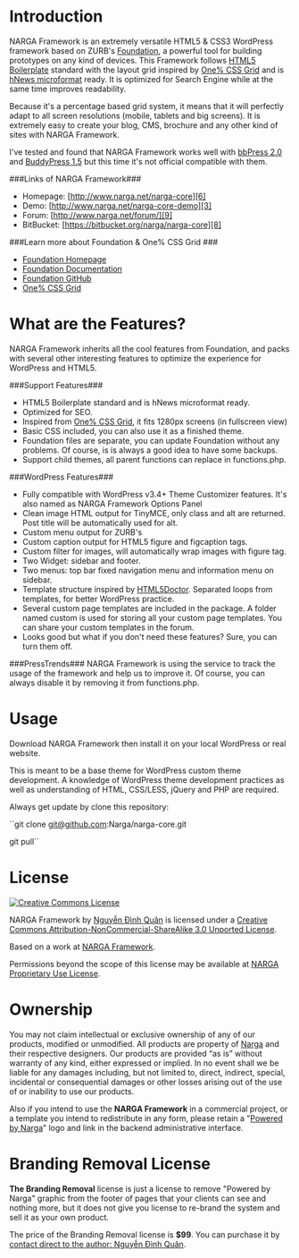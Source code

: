 Introduction
====================
NARGA Framework is an extremely versatile HTML5 & CSS3 WordPress framework based on ZURB's [Foundation](http://foundation.zurb.com), a powerful tool for building prototypes on any kind of devices. This Framework follows [HTML5 Boilerplate](http://html5boilerplate.com) standard with the layout grid inspired by [One% CSS Grid](http://onepcssgrid.mattimling.com) and is [hNews microformat](https://www.readability.com/publishers/guidelines) ready. It is optimized for Search Engine while at the same time improves readability.

Because it's a percentage based grid system, it means that it will perfectly adapt to all screen resolutions (mobile, tablets and big screens). It is extremely easy to create your blog, CMS, brochure and any other kind of sites with NARGA Framework.

I've tested and found that NARGA Framework works well with [bbPress 2.0](http://bbpress.org/) and [BuddyPress 1.5](http://buddypress.org/) but this time it's not official compatible with them.

###Links of NARGA Framework###
* Homepage:         [http://www.narga.net/narga-core][6]
* Demo:             [http://www.narga.net/narga-core-demo][3]
* Forum:            [http://www.narga.net/forum/][9]
* BitBucket:        [https://bitbucket.org/narga/narga-core][8]

###Learn more about Foundation & One% CSS Grid ###
* [Foundation Homepage](http://foundation.zurb.com)
* [Foundation Documentation](http://foundation.zurb.com/docs)
* [Foundation GitHub](https://github.com/zurb/foundation)
* [One% CSS Grid](http://onepcssgrid.mattimling.com)

What are the Features?
======================
NARGA Framework inherits all the cool features from Foundation, and packs with several other interesting features to optimize the experience for WordPress and HTML5. 

###Support Features###
* HTML5 Boilerplate standard and is hNews microformat ready.
* Optimized for SEO.
* Inspired from [One% CSS Grid](http://onepcssgrid.mattimling.com), it fits 1280px screens (in fullscreen view)
* Basic CSS included, you can also use it as a finished theme.
* Foundation files are separate, you can update Foundation without any problems. Of course, is is always a good idea to have some backups.
* Support child themes, all parent functions can replace in functions.php.

###WordPress Features###
* Fully compatible with WordPress v3.4+ Theme Customizer features. It's also named as NARGA Framework Options Panel
* Clean image HTML output for TinyMCE, only class and alt are returned. Post title will be automatically used for alt.
* Custom menu output for ZURB's
* Custom caption output for HTML5 figure and figcaption tags.
* Custom filter for images, will automatically wrap images with figure tag.
* Two Widget: sidebar and footer.
* Two menus: top bar fixed navigation menu and information menu on sidebar.
* Template structure inspired by [HTML5Doctor](http://html5doctor.com/). Separated loops from templates, for better WordPress practice.
* Several custom page templates are included in the package. A folder named custom is used for storing all your custom page templates. You can share your custom templates in the forum.
* Looks good but what if you don't need these features? Sure, you can turn them off.

###PressTrends###
NARGA Framework is using the service to track the usage of the framework and help us to improve it. Of course, you can always disable it by removing it from functions.php.

Usage
=====
Download NARGA Framework then install it on your local WordPress or real website.

This is meant to be a base theme for WordPress custom theme development. A knowledge of WordPress theme development practices as well as understanding of HTML, CSS/LESS, jQuery and PHP are required.

Always get update by clone this repository:

``git clone git@github.com:Narga/narga-core.git

git pull``

License
=======

[![Creative Commons License][4]][1] 

NARGA Framework by [Nguyễn Đình Quân][2] is licensed under a [Creative Commons Attribution-NonCommercial-ShareAlike 3.0 Unported License][1].

Based on a work at [NARGA Framework][6].

Permissions beyond the scope of this license may be available at [NARGA Proprietary Use License][7].

Ownership
=========
You may not claim intellectual or exclusive ownership of any of our products, modified or unmodified. All products are property of [Narga][2] and their respective designers. Our products are provided “as is” without warranty of any kind, either expressed or implied. In no event shall we be liable for any damages including, but not limited to, direct, indirect, special, incidental or consequential damages or other losses arising out of the use of or inability to use our products.

Also if you intend to use the **NARGA Framework** in a commercial project, or a template you intend to redistribute in any form, please retain a "[Powered by Narga][2]" logo and link in the backend administrative interface.

Branding Removal License
========================
**The Branding Removal** license is just a license to remove "Powered by Narga" graphic from the footer of pages that your clients can see and nothing more, but it does not give you license to re-brand the system and sell it as your own product.

The price of the Branding Removal license is **$99**. You can purchase it by [contact direct to the author: Nguyễn Đình Quân][5].


 [1]: http://creativecommons.org/licenses/by-nc-sa/3.0/deed.en_US
 [2]: http://www.narga.net/
 [3]: http://www.narga.net/narga-core-demo
 [4]: http://i.creativecommons.org/l/by-nc-sa/3.0/88x31.png
 [5]: http://www.narga.net/contact/
 [6]: http://www.narga.net/narga-core
 [7]: http://www.narga.net/terms
 [8]: https://bitbucket.org/narga/narga-core
 [9]: http://www.narga.net/forum/
